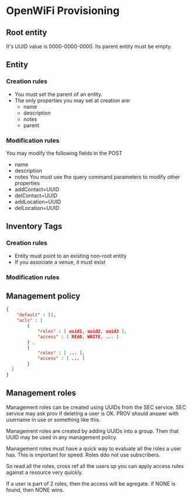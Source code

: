 # OpenWiFi Provisioning

## Root entity
It's UUID value is 0000-0000-0000. Its parent entity must be empty.

## Entity
### Creation rules
- You must set the parent of an entity.
- The only properties you may set at creation are:
  - name
  - description
  - notes
  - parent

### Modification rules
You may modify the following fields in the POST
- name
- description
- notes
You must use the query command parameters to modify other properties
- addContact=UUID
- delContact=UUID
- addLocation=UUID
- delLocation=UUID

## Inventory Tags
### Creation rules
- Entity must point to an existing non-root entity
- If you associate a venue, it must exist

### Modification rules



## Management policy

```json
{
    "default" : [],
    "acls" : [
        {
            "roles" : [ uuid1, uuid2, uuid3 ],
            "access" : [ READ, WRITE, ... ]
        } ,
        {
            "roles" : [ ... ],
            "access" : [ ... ]
        }
  ]
}
```

## Management roles
Management roles can be created using UUIDs from the SEC service. SEC service may ask prov if deleting a user 
is OK. PROV should answer with username in use or something like this. 

Management roles are created by adding UUIDs into a group. Then that UUID may be used in any management 
policy.

Management roles must have a quick way to evaluate all the roles a user has. This is important for 
speed. Roles ddo not use subscribers.

So read all the roles, cross ref all the users sp you can apply access rules against a resource very quickly.

If a user is part of 2 roles, then the access will be agregate. if NONE is found, then NONE wins.

